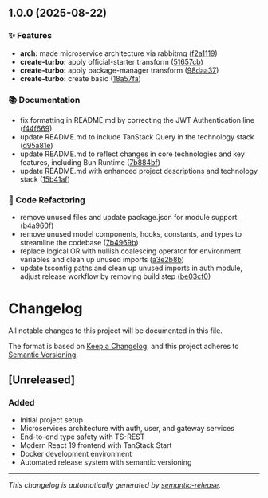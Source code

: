 ## 1.0.0 (2025-08-22)

### ✨ Features

* **arch:** made microservice architecture via rabbitmq ([f2a1119](https://github.com/DKeken/axion-stack/commit/f2a11192adbf701cde89bc3dfa547d3e88ce58c2))
* **create-turbo:** apply official-starter transform ([51657cb](https://github.com/DKeken/axion-stack/commit/51657cb459ffb0a1262061c6378f8345e5e77ef8))
* **create-turbo:** apply package-manager transform ([98daa37](https://github.com/DKeken/axion-stack/commit/98daa37790b784b1b9e4c1e8eab0a84e249299d9))
* **create-turbo:** create basic ([18a57fa](https://github.com/DKeken/axion-stack/commit/18a57fa0c06d1dba6be4e8fa82099c260b4632d1))

### 📚 Documentation

* fix formatting in README.md by correcting the JWT Authentication line ([f44f669](https://github.com/DKeken/axion-stack/commit/f44f669535ca223f66a0e3715c864577cd4e7e66))
* update README.md to include TanStack Query in the technology stack ([d95a81e](https://github.com/DKeken/axion-stack/commit/d95a81e13446fb4da1904bfb150376fffda39f40))
* update README.md to reflect changes in core technologies and key features, including Bun Runtime ([7b884bf](https://github.com/DKeken/axion-stack/commit/7b884bf6c8463c663c54e159a575a6157bf60df0))
* update README.md with enhanced project descriptions and technology stack ([15b41af](https://github.com/DKeken/axion-stack/commit/15b41af520cbbf90ed56cca2a9c6cb28d42d3950))

### 🔨 Code Refactoring

* remove unused files and update package.json for module support ([b4a960f](https://github.com/DKeken/axion-stack/commit/b4a960f4901fec216ad019332f9304ccaf863308))
* remove unused model components, hooks, constants, and types to streamline the codebase ([7b4969b](https://github.com/DKeken/axion-stack/commit/7b4969b9752a5f9d2e62c36ca2c86b896fd03309))
* replace logical OR with nullish coalescing operator for environment variables and clean up unused imports ([a3e2b8b](https://github.com/DKeken/axion-stack/commit/a3e2b8b21638752ab9fd680f1e8fe9d8ac1471fc))
* update tsconfig paths and clean up unused imports in auth module, adjust release workflow by removing build step ([be03cf0](https://github.com/DKeken/axion-stack/commit/be03cf09c925d6c1c8e102d56d59dd700c46abd1))

# Changelog

All notable changes to this project will be documented in this file.

The format is based on [Keep a Changelog](https://keepachangelog.com/en/1.0.0/),
and this project adheres to
[Semantic Versioning](https://semver.org/spec/v2.0.0.html).

## [Unreleased]

### Added

- Initial project setup
- Microservices architecture with auth, user, and gateway services
- End-to-end type safety with TS-REST
- Modern React 19 frontend with TanStack Start
- Docker development environment
- Automated release system with semantic versioning

---

_This changelog is automatically generated by
[semantic-release](https://semantic-release.gitbook.io/)._
